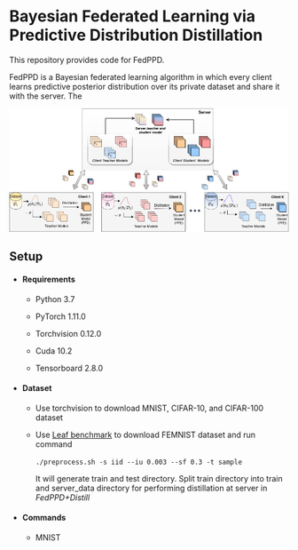 # Bayesian Federated Learning via Predictive Distribution Distillation

This repository provides code for FedPPD. 

FedPPD is a Bayesian federated learning algorithm in which every client learns predictive posterior distribution over its private dataset and share it with the server. The 





![FedDiagram](images/FedDiagram.png)

## Setup

- #### Requirements

  - Python 3.7

  - PyTorch 1.11.0

  - Torchvision 0.12.0

  - Cuda 10.2
  - Tensorboard 2.8.0

- #### Dataset

  - Use torchvision to download MNIST, CIFAR-10, and CIFAR-100 dataset

  - Use [Leaf benchmark](https://github.com/TalwalkarLab/leaf/)  to download FEMNIST dataset and run command 

    ```./preprocess.sh -s iid --iu 0.003 --sf 0.3 -t sample```

    It will generate train and test directory. Split train directory into train and server_data directory for performing distillation at server in *FedPPD+Distill*

- #### Commands

  - MNIST

    ```
    
    ```

    

  





